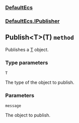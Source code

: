 ### [DefaultEcs](./DefaultEcs.md 'DefaultEcs')
### [DefaultEcs.IPublisher](./DefaultEcs-IPublisher.md 'DefaultEcs.IPublisher')
## Publish&lt;T&gt;(T) `method`
Publishes a [T](./DefaultEcs-IPublisher-Publish-T-(T).md#T 'T') object.
### Type parameters

<a name='DefaultEcs-IPublisher-Publish-T-(T)-T'></a>
`T`

The type of the object to publish.
### Parameters

<a name='DefaultEcs-IPublisher-Publish-T-(T)-message'></a>
`message`

The object to publish.
